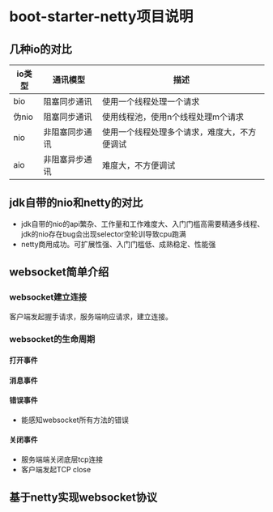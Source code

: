 # boot-starter-netty项目说明
## 几种io的对比
io类型 | 通讯模型 | 描述 
---|------------|----
bio | 阻塞同步通讯 | 使用一个线程处理一个请求
伪nio |阻塞同步通讯 | 使用线程池，使用n个线程处理m个请求
nio | 非阻塞同步通讯 | 使用一个线程处理多个请求，难度大，不方便调试
aio | 非阻塞异步通讯 | 难度大，不方便调试
## jdk自带的nio和netty的对比
- jdk自带的nio的api繁杂、工作量和工作难度大、入门门槛高需要精通多线程、jdk的nio存在bug会出现selector空轮训导致cpu跑满
- netty商用成功。可扩展性强、入门门槛低、成熟稳定、性能强
## websocket简单介绍
### websocket建立连接
客户端发起握手请求，服务端响应请求，建立连接。
### websocket的生命周期
#### 打开事件
#### 消息事件
#### 错误事件  
- 能感知websocket所有方法的错误
#### 关闭事件 
- 服务端端关闭底层tcp连接
- 客户端发起TCP close
## 基于netty实现websocket协议
